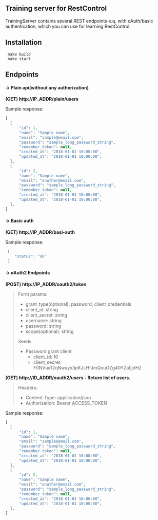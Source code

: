 ## Training server for RestControl
TrainingServer contains several REST endpoints e.q. with oAuth/basic authentication, which you can use for learning RestControl.

## Installation
```
 make build
 make start
```

## Endpoints

#### -> Plain api(without any authorization)

**(GET) http://IP_ADDR/plain/users**

Sample response:
```php
[
  [
      "id": 1,
      "name": "Sample name",
      "email": "sample@email.com",
      "password": "sample_long_password_string",
      "remember_token": null,
      "created_at": "2018-01-01 10:00:00",
      "updated_at": "2018-01-01 10:00:00",
  ],
  [
      "id": 2,
      "name": "Sample name",
      "email": "another@email.com",
      "password": "sample_long_password_string",
      "remember_token": null,
      "created_at": "2018-01-01 10:00:00",
      "updated_at": "2018-01-01 10:00:00",
  ],
]
```

#### -> Basic auth

**(GET) http://IP_ADDR/basi-auth**

Sample response:
```php
 [
    "status": "ok"
 ]
```
#### -> oAuth2 Endpoints

**(POST) http://IP_ADDR/oauth2/token**

> Form params:
> - grant_type(optional): password, client_credentials 
> - client_id: string
> - client_secret: string
> - username: string
> - password: string
> - scope(optional): string
> 
> Seeds:
> - Password grant client
>     - client_id: 10
>     - client_secret: F0NVue12qNwayx3pKJLHfJmQouOZg40YZafjjdHZ
   
**(GET) http://ID_ADDR/oauth2/users - Return list of users.**

>Headers:
> - Content-Type: application/json
> - Authorization: Bearer ACCESS_TOKEN  
>
>

Sample response:
```php
[
  [
      "id": 1,
      "name": "Sample name",
      "email": "sample@email.com",
      "password": "sample_long_password_string",
      "remember_token": null,
      "created_at": "2018-01-01 10:00:00",
      "updated_at": "2018-01-01 10:00:00",
  ],
  [
      "id": 2,
      "name": "Sample name",
      "email": "another@email.com",
      "password": "sample_long_password_string",
      "remember_token": null,
      "created_at": "2018-01-01 10:00:00",
      "updated_at": "2018-01-01 10:00:00",
  ],
]
```
